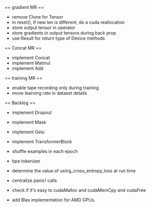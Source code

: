 == gradient MR ==

- remove Clone for Tensor
- in reset(), if new len is different, do a cuda reallocation
- store output tensor in operator
- store gradients in output tensors during back prop
- use Result for return type of Device methods

== Concat MR ==

- implement Concat
- implement Matmul
- implement Add

== training MR ==
- enable tape recording only during training
- move learning rate in dataset details

== Backlog ==
- implement Dropout
- implement Mask
- implement Gelu
- implement TransformerBlock

- shuffle examples in each epoch
- bpe tokenizer

- determine the value of using_cross_entropy_loss at run time
- centralize panic! calls
- check if it's easy to cudaMalloc and cudaMemCpy and cudaFree
- add Blas implementation for AMD GPUs.